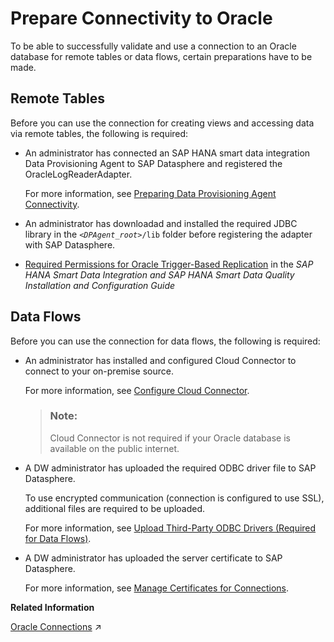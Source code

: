 <!-- loio9fca7c484e974429afc6570196303c35 -->

# Prepare Connectivity to Oracle

To be able to successfully validate and use a connection to an Oracle database for remote tables or data flows, certain preparations have to be made.



<a name="loio9fca7c484e974429afc6570196303c35__prereq_rt_Oracle"/>

## Remote Tables

Before you can use the connection for creating views and accessing data via remote tables, the following is required:

-   An administrator has connected an SAP HANA smart data integration Data Provisioning Agent to SAP Datasphere and registered the OracleLogReaderAdapter.

    For more information, see [Preparing Data Provisioning Agent Connectivity](preparing-data-provisioning-agent-connectivity-f1a39d1.md).

-   An administrator has downloadad and installed the required JDBC library in the <code><i class="varname">&lt;DPAgent_root&gt;</i>/lib</code> folder before registering the adapter with SAP Datasphere.

-   [Required Permissions for Oracle Trigger-Based Replication](https://help.sap.com/viewer/7952ef28a6914997abc01745fef1b607/latest/en-US/bd79ed316a1447ffb1fbd3757aff9c71.html) in the *SAP HANA Smart Data Integration and SAP HANA Smart Data Quality Installation and Configuration Guide*




<a name="loio9fca7c484e974429afc6570196303c35__prereq_df_Oracle"/>

## Data Flows

Before you can use the connection for data flows, the following is required:

-   An administrator has installed and configured Cloud Connector to connect to your on-premise source.

    For more information, see [Configure Cloud Connector](configure-cloud-connector-f289920.md).

    > ### Note:  
    > Cloud Connector is not required if your Oracle database is available on the public internet.

-   A DW administrator has uploaded the required ODBC driver file to SAP Datasphere.

    To use encrypted communication \(connection is configured to use SSL\), additional files are required to be uploaded.

    For more information, see [Upload Third-Party ODBC Drivers \(Required for Data Flows\)](upload-third-party-odbc-drivers-required-for-data-flows-b9b5579.md).

-   A DW administrator has uploaded the server certificate to SAP Datasphere.

    For more information, see [Manage Certificates for Connections](manage-certificates-for-connections-46f5467.md).


**Related Information**  


[Oracle Connections](https://help.sap.com/viewer/9f36ca35bc6145e4acdef6b4d852d560/DEV_CURRENT/en-US/c73ae0601d364f47830d339b6e86b7e8.html "Use the connection to connect to and access data from an Oracle database (on-premise).") :arrow_upper_right:

